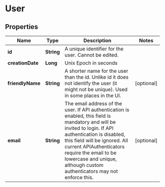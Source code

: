 

# User


## Properties

Name | Type | Description | Notes
------------ | ------------- | ------------- | -------------
**id** | **String** | A unique identifier for the user. Cannot be edited. | 
**creationDate** | **Long** | Unix Epoch in seconds | 
**friendlyName** | **String** | A shorter name for the user than the id. Unlike id it does not identify the user (it might not be unique). Used in some places in the UI.  |  [optional]
**email** | **String** | The email address of the user. If API authentication is enabled, this field is mandatory and will be invited to login. If API authentication is disabled, this field will be ignored. All current APIAuthenticators require the email to be  lowercase and unique, although custom authenticators may not enforce this.  |  [optional]



